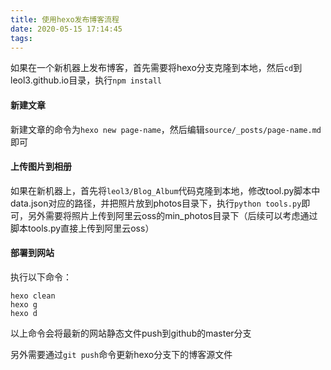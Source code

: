 ```yaml
---
title: 使用hexo发布博客流程
date: 2020-05-15 17:14:45
tags:
---
```

如果在一个新机器上发布博客，首先需要将hexo分支克隆到本地，然后`cd`到leol3.github.io目录，执行`npm install`  
<h4>新建文章</h4>

新建文章的命令为`hexo new page-name`，然后编辑`source/_posts/page-name.md`即可  
<h4>上传图片到相册</h4>

如果在新机器上，首先将`leol3/Blog_Album`代码克隆到本地，修改tool.py脚本中data.json对应的路径，并把照片放到photos目录下，执行`python tools.py`即可，另外需要将照片上传到阿里云oss的min_photos目录下（后续可以考虑通过脚本tools.py直接上传到阿里云oss）
<h4>部署到网站</h4>

执行以下命令：  
```
hexo clean
hexo g
hexo d
```
以上命令会将最新的网站静态文件push到github的master分支  

另外需要通过`git push`命令更新hexo分支下的博客源文件
